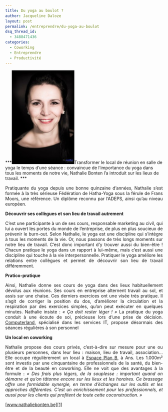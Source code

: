 ```yaml
---
title: Du yoga au boulot ?
author: Jacqueline Daloze
layout: post
permalink: /entreprendre/du-yoga-au-boulot
dsq_thread_id:
  - 3488471436
categories:
  - Coworking
  - Entreprendre
  - Productivité
---
```

***<img class="size-medium wp-image-180 alignleft" alt="_MG_1562" src="/images/2015/02/MG_1562-200x300.jpeg" width="200" height="300" />Transformer le local de réunion en salle de yoga le temps d&#8217;une séance : convaincue de l&#8217;importance du yoga dans tous les moments de notre vie, Nathalie Bonten l&#8217;a introduit sur les lieux de travail. ***

<p align="justify">
  Pratiquante du yoga depuis une bonne quinzaine d&#8217;années, Nathalie s&#8217;est formée à la très sérieuse Fédération de Hatha-Yoga sous la férule de Frans Moors, une référence. Un diplôme reconnu par l&#8217;ADEPS, ainsi qu&#8217;au niveau européen.
</p>

<p align="justify">
  <strong></strong><strong>Découvrir ses collègues et son lieu de travail autrement</strong>
</p>

<p align="justify">
  C&#8217;est une participante à un de ses cours, responsable marketing au civil, qui lui a ouvert les portes du monde de l&#8217;entreprise, de plus en plus soucieux de prévenir le burn-out. Selon Nathalie, le yoga est une discipline qui s&#8217;intègre à tous les moments de la vie. Or, nous passons de très longs moments sur notre lieu de travail. C&#8217;est donc important d&#8217;y trouver aussi du bien-être ! Chacun pratique le yoga dans un rapport à lui-même, mais c&#8217;est aussi une discipline qui touche à la vie interpersonnelle. Pratiquer le yoga améliore les relations entre collègues et permet de découvrir son lieu de travail différemment.
</p>

<p align="justify">
  <strong>Pratico-pratique</strong>
</p>

<p align="justify">
  Ainsi, Nathalie donne ses cours de yoga dans des lieux habituellement dévolus aux réunions. Ses cours en entreprise alternent travail au sol, et assis sur une chaise. Ces derniers exercices ont une visée très pratique. Il s&#8217;agit de corriger la position du dos, d&#8217;améliorer la circulation et la respiration par des exercices simples, qu&#8217;on peut exécuter en quelques minutes. Nathalie insiste : <i>« Ça doit rester léger ! » </i>La pratique du yoga conduit à une écoute de soi, précieuse lors d&#8217;une prise de décision. <a href="http://http://www.computerland.be">Computerland</a>, spécialisé dans les services IT, propose désormais des séances régulières à son personnel
</p>

<p align="justify">
  <strong>Un local en coworking</strong>
</p>

<p align="justify">
  Nathalie propose des cours privés, c&#8217;est-à-dire sur mesure pour une ou plusieurs personnes, dans leur lieu : maison, lieu de travail, association&#8230; Elle occupe régulièrement un local à <a href="http://http://www.espace-plan-b.be">Espace Plan B</a>, à Ans. Les 1.000m² sont investis par une cinquantaine de professionnels de la santé, du bien-être et de la beauté en coworking. Elle ne voit que des avantages à la formule : <i>« Des frais plus légers, de la souplesse : important quand on démarre et qu&#8217;on tâtonne encore sur les lieux et les horaires. Ce brassage offre une formidable synergie, en terme d&#8217;échanges sur les outils et les approches différentes. C&#8217;est un enrichissement pour les professionnels, et aussi pour les clients qui profitent de toute cette coconstruction. »</i>
</p>

[www.nathaliebonten.be][1]

 [1]: http://www.nathaliebonten.be
